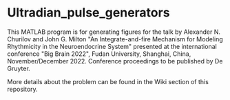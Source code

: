 # Ultradian_pulse_generators
This MATLAB program is for generating figures for the talk
by Alexander N. Churilov and John G. Milton
"An Integrate-and-fire Mechanism for Modeling Rhythmicity  in the Neuroendocrine System"
presented at the international conference "Big Brain 2022",
Fudan University, Shanghai, China, November/December 2022.
Conference proceedings to be published by De Gruyter.

More details about the problem can be found in the Wiki section of this repository.

